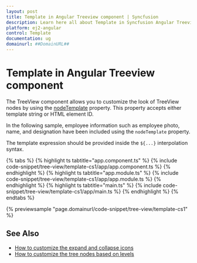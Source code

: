 ```yaml
---
layout: post
title: Template in Angular Treeview component | Syncfusion
description: Learn here all about Template in Syncfusion Angular Treeview component of Syncfusion Essential JS 2 and more.
platform: ej2-angular
control: Template 
documentation: ug
domainurl: ##DomainURL##
---
```


# Template in Angular Treeview component

The TreeView component allows you to customize the look of TreeView nodes by using the [nodeTemplate](https://ej2.syncfusion.com/angular/documentation/api/treeview#nodetemplate) property. This property accepts either template string or HTML element ID.

In the following sample, employee information such as employee photo, name, and designation have been included using the `nodeTemplate` property.

The template expression should be provided inside the `${...}` interpolation syntax.

{% tabs %}
{% highlight ts tabtitle="app.component.ts" %}
{% include code-snippet/tree-view/template-cs1/app/app.component.ts %}
{% endhighlight %}
{% highlight ts tabtitle="app.module.ts" %}
{% include code-snippet/tree-view/template-cs1/app/app.module.ts %}
{% endhighlight %}
{% highlight ts tabtitle="main.ts" %}
{% include code-snippet/tree-view/template-cs1/app/main.ts %}
{% endhighlight %}
{% endtabs %}
  
{% previewsample "page.domainurl/code-snippet/tree-view/template-cs1" %}

## See Also

* [How to customize the expand and collapse icons](./how-to/customize-the-expand-and-collapse-icons)
* [How to customize the tree nodes based on levels](./how-to/customize-the-tree-nodes-based-on-levels)
